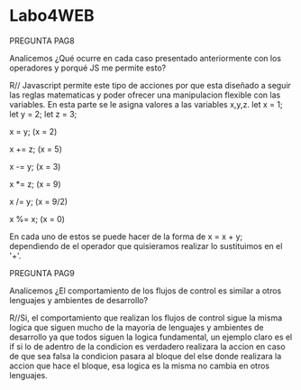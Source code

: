 # Labo4WEB



PREGUNTA PAG8

Analicemos ¿Qué ocurre en cada caso presentado anteriormente con los operadores y porqué JS me permite esto? 

R// Javascript permite este tipo de acciones por que esta diseñado a seguir las reglas matematicas y poder ofrecer una manipulacion flexible con las variables.
En esta parte se le asigna valores a las variables x,y,z.
let x = 1;
let y = 2;
let z = 3;

x = y; (x = 2)

x += z; (x = 5)

x -= y; (x = 3)

x *= z; (x = 9)

x /= y; (x = 9/2)

x %= x; (x = 0)

En cada uno de estos se puede hacer de la forma de x = x + y; dependiendo de el operador que quisieramos realizar lo sustituimos en el '+'.


PREGUNTA PAG9

Analicemos ¿El comportamiento de los flujos de control es similar a otros lenguajes y ambientes de desarrollo?

R//Si, el comportamiento que realizan los flujos de control sigue la misma logica que siguen mucho de la mayoria de lenguajes y ambientes de desarrollo ya que todos siguen la logica fundamental, un ejemplo claro es el if si lo de adentro de la condicion es verdadero realizara la accion en caso de que sea falsa la condicion pasara al bloque del else donde realizara la accion que hace el bloque, esa logica es la misma no cambia en otros lenguajes. 
